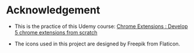 # Acknowledgement
- This is the practice of this Udemy course: [Chrome Extensions : Develop 5 chrome extensions from scratch](https://www.udemy.com/chrome-extension-dev)

- The icons used in this project are designed by Freepik from Flaticon.